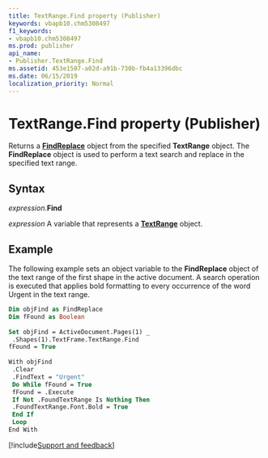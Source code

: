 ```yaml
---
title: TextRange.Find property (Publisher)
keywords: vbapb10.chm5308497
f1_keywords:
- vbapb10.chm5308497
ms.prod: publisher
api_name:
- Publisher.TextRange.Find
ms.assetid: 453e1507-a02d-a91b-730b-fb4a13396dbc
ms.date: 06/15/2019
localization_priority: Normal
---
```



# TextRange.Find property (Publisher)

Returns a **[FindReplace](publisher.findreplace.md)** object from the specified **TextRange** object. The **FindReplace** object is used to perform a text search and replace in the specified text range.

## Syntax

_expression_.**Find**

_expression_ A variable that represents a **[TextRange](Publisher.TextRange.md)** object.


## Example

The following example sets an object variable to the **FindReplace** object of the text range of the first shape in the active document. A search operation is executed that applies bold formatting to every occurrence of the word Urgent in the text range.

```vb
Dim objFind as FindReplace 
Dim fFound as Boolean 
 
Set objFind = ActiveDocument.Pages(1) _ 
 .Shapes(1).TextFrame.TextRange.Find 
fFound = True 
 
With objFind 
 .Clear 
 .FindText = "Urgent" 
 Do While fFound = True 
 fFound = .Execute 
 If Not .FoundTextRange Is Nothing Then 
 .FoundTextRange.Font.Bold = True 
 End If 
 Loop 
End With
```

[!include[Support and feedback](~/includes/feedback-boilerplate.md)]